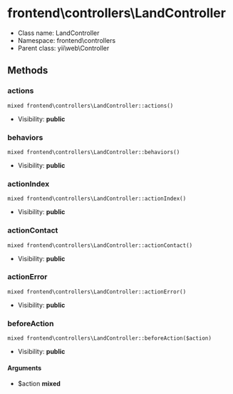 frontend\controllers\LandController
===============






* Class name: LandController
* Namespace: frontend\controllers
* Parent class: yii\web\Controller







Methods
-------


### actions

    mixed frontend\controllers\LandController::actions()





* Visibility: **public**




### behaviors

    mixed frontend\controllers\LandController::behaviors()





* Visibility: **public**




### actionIndex

    mixed frontend\controllers\LandController::actionIndex()





* Visibility: **public**




### actionContact

    mixed frontend\controllers\LandController::actionContact()





* Visibility: **public**




### actionError

    mixed frontend\controllers\LandController::actionError()





* Visibility: **public**




### beforeAction

    mixed frontend\controllers\LandController::beforeAction($action)





* Visibility: **public**


#### Arguments
* $action **mixed**


